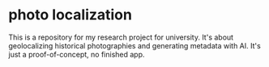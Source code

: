 # photo localization

This is a repository for my research project for university. It's about geolocalizing historical photographies and generating metadata with AI.
It's just a proof-of-concept, no finished app.
